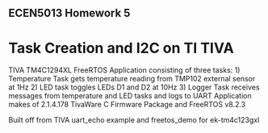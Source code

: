 ## ECEN5013 Homework 5
# Task Creation and I2C on TI TIVA

TIVA TM4C1294XL FreeRTOS Application consisting of three tasks:
	1) Temperature Task gets temperature reading from TMP102 external sensor at 1Hz
	2) LED task toggles LEDs D1 and D2 at 10Hz
	3) Logger Task receives messages from temperature and LED tasks and logs to UART
Application makes of 2.1.4.178 TivaWare C Firmware Package and FreeRTOS v8.2.3

Built off from TIVA uart_echo example and freetos_demo for ek-tm4c123gxl